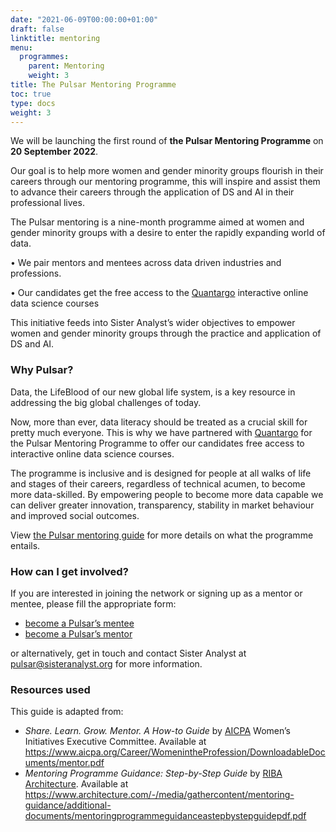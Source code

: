 ```yaml
---
date: "2021-06-09T00:00:00+01:00"
draft: false
linktitle: mentoring
menu:
  programmes:
    parent: Mentoring
    weight: 3
title: The Pulsar Mentoring Programme
toc: true
type: docs
weight: 3
---
```


We will be launching the first round of **the Pulsar Mentoring Programme** on **20 September 2022**.

Our goal is to help more women and gender minority groups flourish in their careers through our mentoring programme, this will inspire and assist them to advance their careers through the application of DS and AI in their professional lives.

The Pulsar mentoring is a nine-month programme aimed at women and gender minority groups with a desire to enter the rapidly expanding world of data.

• We pair mentors and mentees across data driven industries and professions.
 
• Our candidates get the free access to the [Quantargo](https://www.quantargo.com/) interactive online data science courses

This initiative feeds into Sister Analyst’s wider objectives to empower women and gender minority groups through the practice and application of DS and AI.

### Why Pulsar?

Data, the LifeBlood of our new global life system, is a key resource in addressing the big global challenges of today.

Now, more than ever, data literacy should be treated as a crucial skill for pretty much everyone. This is why we have partnered with [Quantargo](https://www.quantargo.com/) for the Pulsar Mentoring Programme to offer our candidates free access to interactive online data science courses.

The programme is inclusive and is designed for people at all walks of life and stages of their careers, regardless of technical acumen, to become more data-skilled. By empowering people to become more data capable we can deliver greater innovation, transparency, stability in market behaviour and improved social outcomes.

View [the Pulsar mentoring guide](https://bit.ly/sapulsar) for more details on what the programme entails.

### How can I get involved?

If you are interested in joining the network or signing up as a mentor or mentee, please fill the appropriate form:

- [become a Pulsar’s mentee](https://forms.gle/8MPW8Qq6mjoyw3C7A)
- [become a Pulsar’s mentor](https://forms.gle/LiaQ8KzAV8jwjmVG6)

or alternatively, get in touch and contact Sister Analyst at pulsar@sisteranalyst.org for more information.

### Resources used

This guide is adapted from:

-	_Share. Learn. Grow. Mentor. A How-to Guide_ by [AICPA](https://www.aicpa.org/) Women’s Initiatives Executive Committee. Available at https://www.aicpa.org/Career/WomenintheProfession/DownloadableDocuments/mentor.pdf
-	_Mentoring Programme Guidance: Step-by-Step Guide_ by [RIBA Architecture]( https://www.architecture.com). Available at https://www.architecture.com/-/media/gathercontent/mentoring-guidance/additional-documents/mentoringprogrammeguidanceastepbystepguidepdf.pdf

